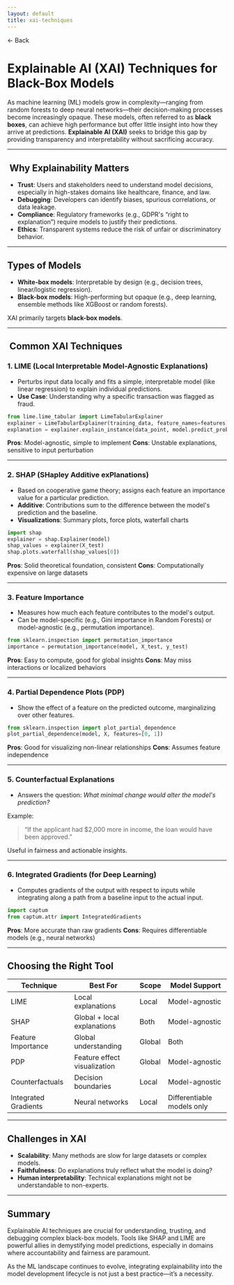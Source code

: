 ```yaml
---
layout: default
title: xai-techniques 
---
```


<a href="https://anish7600.github.io/technical-writeups" style="text-decoration: none;">← Back</a>


# Explainable AI (XAI) Techniques for Black-Box Models

As machine learning (ML) models grow in complexity—ranging from random forests to deep neural networks—their decision-making processes become increasingly opaque. These models, often referred to as **black boxes**, can achieve high performance but offer little insight into how they arrive at predictions. **Explainable AI (XAI)** seeks to bridge this gap by providing transparency and interpretability without sacrificing accuracy.

---

## ️ Why Explainability Matters

* **Trust**: Users and stakeholders need to understand model decisions, especially in high-stakes domains like healthcare, finance, and law.
* **Debugging**: Developers can identify biases, spurious correlations, or data leakage.
* **Compliance**: Regulatory frameworks (e.g., GDPR's “right to explanation”) require models to justify their predictions.
* **Ethics**: Transparent systems reduce the risk of unfair or discriminatory behavior.

---

##  Types of Models

* **White-box models**: Interpretable by design (e.g., decision trees, linear/logistic regression).
* **Black-box models**: High-performing but opaque (e.g., deep learning, ensemble methods like XGBoost or random forests).

XAI primarily targets **black-box models**.

---

## ️ Common XAI Techniques

### 1. **LIME (Local Interpretable Model-Agnostic Explanations)**

* Perturbs input data locally and fits a simple, interpretable model (like linear regression) to explain individual predictions.
* **Use Case**: Understanding why a specific transaction was flagged as fraud.

```python
from lime.lime_tabular import LimeTabularExplainer
explainer = LimeTabularExplainer(training_data, feature_names=features)
explanation = explainer.explain_instance(data_point, model.predict_proba)
```

**Pros**: Model-agnostic, simple to implement
**Cons**: Unstable explanations, sensitive to input perturbation

---

### 2. **SHAP (SHapley Additive exPlanations)**

* Based on cooperative game theory; assigns each feature an importance value for a particular prediction.
* **Additive**: Contributions sum to the difference between the model's prediction and the baseline.
* **Visualizations**: Summary plots, force plots, waterfall charts

```python
import shap
explainer = shap.Explainer(model)
shap_values = explainer(X_test)
shap.plots.waterfall(shap_values[0])
```

**Pros**: Solid theoretical foundation, consistent
**Cons**: Computationally expensive on large datasets

---

### 3. **Feature Importance**

* Measures how much each feature contributes to the model's output.
* Can be model-specific (e.g., Gini importance in Random Forests) or model-agnostic (e.g., permutation importance).

```python
from sklearn.inspection import permutation_importance
importance = permutation_importance(model, X_test, y_test)
```

**Pros**: Easy to compute, good for global insights
**Cons**: May miss interactions or localized behaviors

---

### 4. **Partial Dependence Plots (PDP)**

* Show the effect of a feature on the predicted outcome, marginalizing over other features.

```python
from sklearn.inspection import plot_partial_dependence
plot_partial_dependence(model, X, features=[0, 1])
```

**Pros**: Good for visualizing non-linear relationships
**Cons**: Assumes feature independence

---

### 5. **Counterfactual Explanations**

* Answers the question: *What minimal change would alter the model's prediction?*

Example:

> “If the applicant had \$2,000 more in income, the loan would have been approved.”

Useful in fairness and actionable insights.

---

### 6. **Integrated Gradients (for Deep Learning)**

* Computes gradients of the output with respect to inputs while integrating along a path from a baseline input to the actual input.

```python
import captum
from captum.attr import IntegratedGradients
```

**Pros**: More accurate than raw gradients
**Cons**: Requires differentiable models (e.g., neural networks)

---

##  Choosing the Right Tool

| Technique            | Best For                     | Scope  | Model Support              |
| -------------------- | ---------------------------- | ------ | -------------------------- |
| LIME                 | Local explanations           | Local  | Model-agnostic             |
| SHAP                 | Global + local explanations  | Both   | Model-agnostic             |
| Feature Importance   | Global understanding         | Global | Both                       |
| PDP                  | Feature effect visualization | Global | Model-agnostic             |
| Counterfactuals      | Decision boundaries          | Local  | Model-agnostic             |
| Integrated Gradients | Neural networks              | Local  | Differentiable models only |

---

##  Challenges in XAI

* **Scalability**: Many methods are slow for large datasets or complex models.
* **Faithfulness**: Do explanations truly reflect what the model is doing?
* **Human interpretability**: Technical explanations might not be understandable to non-experts.

---

##  Summary

Explainable AI techniques are crucial for understanding, trusting, and debugging complex black-box models. Tools like SHAP and LIME are powerful allies in demystifying model predictions, especially in domains where accountability and fairness are paramount.

As the ML landscape continues to evolve, integrating explainability into the model development lifecycle is not just a best practice—it’s a necessity.
